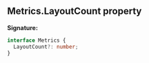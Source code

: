 ## Metrics.LayoutCount property

**Signature:**

```typescript
interface Metrics {
  LayoutCount?: number;
}
```

